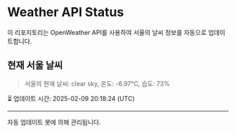 
# Weather API Status

이 리포지토리는 OpenWeather API를 사용하여 서울의 날씨 정보를 자동으로 업데이트합니다.

## 현재 서울 날씨
> 서울의 현재 날씨: clear sky, 온도: -6.97°C, 습도: 73%

⏳ 업데이트 시간: 2025-02-09 20:18:24 (UTC)

---
자동 업데이트 봇에 의해 관리됩니다.
